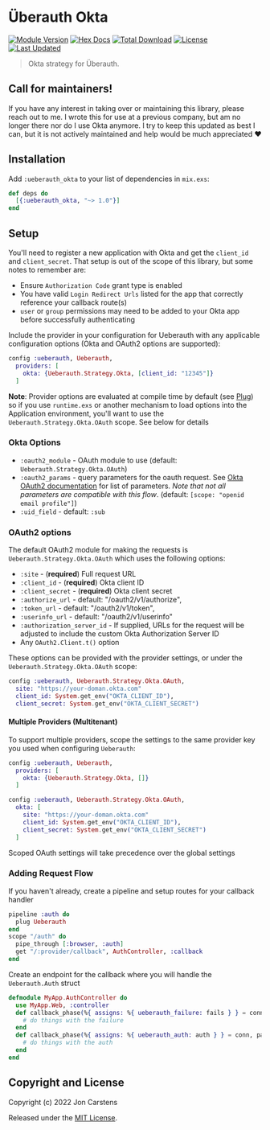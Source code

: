 # Überauth Okta

[![Module Version](https://img.shields.io/hexpm/v/ueberauth_okta.svg)](https://hex.pm/packages/ueberauth_okta)
[![Hex Docs](https://img.shields.io/badge/hex-docs-lightgreen.svg)](https://hexdocs.pm/ueberauth_okta/)
[![Total Download](https://img.shields.io/hexpm/dt/ueberauth_okta.svg)](https://hex.pm/packages/ueberauth_okta)
[![License](https://img.shields.io/hexpm/l/ueberauth_okta.svg)](https://github.com/jjcarstens/ueberauth_okta/blob/master/LICENSE.md)
[![Last Updated](https://img.shields.io/github/last-commit/jjcarstens/ueberauth_okta.svg)](https://github.com/jjcarstens/ueberauth_okta/commits/master)

> Okta strategy for Überauth.

## Call for maintainers!

If you have any interest in taking over or maintaining this library, please
reach out to me. I wrote this for use at a previous company, but am no longer
there nor do I use Okta anymore. I try to keep this updated as best I can,
but it is not actively maintained and help would be much appreciated :heart:

## Installation

Add `:ueberauth_okta` to your list of dependencies in `mix.exs`:

```elixir
def deps do
  [{:ueberauth_okta, "~> 1.0"}]
end
```

## Setup

You'll need to register a new application with Okta and get the `client_id`
and `client_secret`. That setup is out of the scope of this library, but some
notes to remember are:

  * Ensure `Authorization Code` grant type is enabled
  * You have valid `Login Redirect Urls` listed for the app that correctly
    reference your callback route(s)
  * `user` or `group` permissions may need to be added to your Okta app
    before successfully authenticating

Include the provider in your configuration for Ueberauth with any
applicable configuration options (Okta and OAuth2 options are supported):

```elixir
config :ueberauth, Ueberauth,
  providers: [
    okta: {Ueberauth.Strategy.Okta, [client_id: "12345"]}
  ]
```

**Note**: Provider options are evaluated at compile time by default (see [Plug](https://hexdocs.pm/plug/1.14.0/Plug.html#module-plugs))
so if you use `runtime.exs` or another mechanism to load options into the
Application environment, you'll want to use the `Ueberauth.Strategy.Okta.OAuth`
scope. See below for details

### Okta Options

* `:oauth2_module` - OAuth module to use (default: `Ueberauth.Strategy.Okta.OAuth`)
* `:oauth2_params` - query parameters for the oauth request. See [Okta OAuth2
  documentation](https://developer.okta.com/docs/api/resources/oidc#authorize)
  for list of parameters. _Note that not all parameters are compatible with this flow_.
  (default: `[scope: "openid email profile"]`)
* `:uid_field` - default: `:sub`

### OAuth2 options

The default OAuth2 module for making the requests is `Ueberauth.Strategy.Okta.OAuth`
which uses the following options:

* `:site` - (**required**) Full request URL
* `:client_id` - (**required**) Okta client ID
* `:client_secret` - (**required**) Okta client secret
* `:authorize_url` - default:  "/oauth2/v1/authorize",
* `:token_url` - default:  "/oauth2/v1/token",
* `:userinfo_url` - default:  "/oauth2/v1/userinfo"
* `:authorization_server_id` - If supplied, URLs for the request will be adjusted to include
    the custom Okta Authorization Server ID
* Any `OAuth2.Client.t()` option

These options can be provided with the provider settings, or under the `Ueberauth.Strategy.Okta.OAuth` scope:

```elixir
config :ueberauth, Ueberauth.Strategy.Okta.OAuth,
  site: "https://your-doman.okta.com"
  client_id: System.get_env("OKTA_CLIENT_ID"),
  client_secret: System.get_env("OKTA_CLIENT_SECRET")
```

#### Multiple Providers (Multitenant)

To support multiple providers, scope the settings to the same provider key you
used when configuring `Ueberauth`:

```elixir
config :ueberauth, Ueberauth,
  providers: [
    okta: {Ueberauth.Strategy.Okta, []}
  ]

config :ueberauth, Ueberauth.Strategy.Okta.OAuth,
  okta: [
    site: "https://your-doman.okta.com"
    client_id: System.get_env("OKTA_CLIENT_ID"),
    client_secret: System.get_env("OKTA_CLIENT_SECRET")
  ]
```

Scoped OAuth settings will take precedence over the global settings

### Adding Request Flow

If you haven't already, create a pipeline and setup routes for your callback handler

```elixir
pipeline :auth do
  plug Ueberauth
end
scope "/auth" do
  pipe_through [:browser, :auth]
  get "/:provider/callback", AuthController, :callback
end
```

Create an endpoint for the callback where you will handle the `Ueberauth.Auth` struct

```elixir
defmodule MyApp.AuthController do
  use MyApp.Web, :controller
  def callback_phase(%{ assigns: %{ ueberauth_failure: fails } } = conn, _params) do
    # do things with the failure
  end
  def callback_phase(%{ assigns: %{ ueberauth_auth: auth } } = conn, params) do
    # do things with the auth
  end
end
```

## Copyright and License

Copyright (c) 2022 Jon Carstens

Released under the [MIT License](./LICENSE.md).
